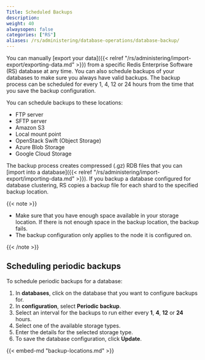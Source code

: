 ```yaml
---
Title: Scheduled Backups
description:
weight: 40
alwaysopen: false
categories: ["RS"]
aliases: /rs/administering/database-operations/database-backup/
---
```

You can manually [export your data]({{< relref "/rs/administering/import-export/exporting-data.md" >}})
from a specific Redis Enterprise Software (RS) database at any time.
You can also schedule backups of your databases to make sure you always have valid backups.
The backup process can be scheduled for every 1, 4, 12 or 24 hours from the time that you save the backup configuration.

You can schedule backups to these locations:

- FTP server
- SFTP server
- Amazon S3
- Local mount point
- OpenStack Swift (Object Storage)
- Azure Blob Storage
- Google Cloud Storage

The backup process creates compressed (.gz) RDB files that you can [import into a database]({{< relref "/rs/administering/import-export/importing-data.md" >}}).
If you backup a database configured for database clustering,
RS copies a backup file for each shard to the specified backup location.

{{< note >}}

- Make sure that you have enough space available in your storage location.
    If there is not enough space in the backup location, the backup fails.
- The backup configuration only applies to the node it is configured on.

{{< /note >}}

## Scheduling periodic backups

To schedule periodic backups for a database:

1. In **databases**, click on the database that you want to configure backups for.
1. In **configuration**, select **Periodic backup**.
1. Select an interval for the backups to run either every **1**, **4**, **12** or **24** hours.
1. Select one of the available storage types.
1. Enter the details for the selected storage type.
1. To save the database configuration, click **Update**.

{{< embed-md "backup-locations.md" >}}
